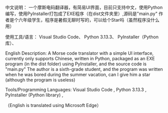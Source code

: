 中文说明：
一个摩斯电码翻译器，有简易UI界面，目前只支持中文，使用Python编写，使用PyInstaller打包成了EXE程序（在dist文件夹里）,源码是"main.py"
作者是个六年级学生，程序是暑假无聊时写的，可以给个Star吗（虽然程序没什么用）

使用工具/语言：
Visual Studio Code、
Python 3.13.3、
PyInstaller（Python库）、



English Description:
A Morse code translator with a simple UI interface, currently only supports Chinese, written in Python, packaged as an EXE program (in the dist folder) using PyInstaller, and the source code is "main.py"
The author is a sixth-grade student, and the program was written when he was bored during the summer vacation, can I give him a star (although the program is useless)

Tools/Programming Languages:
Visual Studio Code ,
Python 3.13.3 ,
PyInstaller (Python library) ,

（English is translated using Microsoft Edge）
